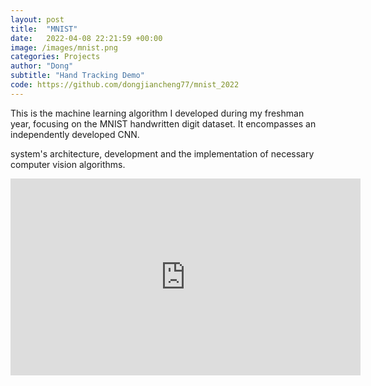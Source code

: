```yaml
---
layout: post
title:  "MNIST"
date:   2022-04-08 22:21:59 +00:00
image: /images/mnist.png
categories: Projects
author: "Dong"
subtitle: "Hand Tracking Demo"
code: https://github.com/dongjiancheng77/mnist_2022
---
```

This is the machine learning algorithm I developed during my freshman year, focusing on the MNIST handwritten digit dataset. It encompasses an independently developed CNN.

 system's architecture, development and the implementation of necessary computer vision algorithms.
<center>
<iframe src="http://www.youtube.com/embed/iywCOqZYVXg" frameborder="0" height="315" width="560"></iframe>
</center>